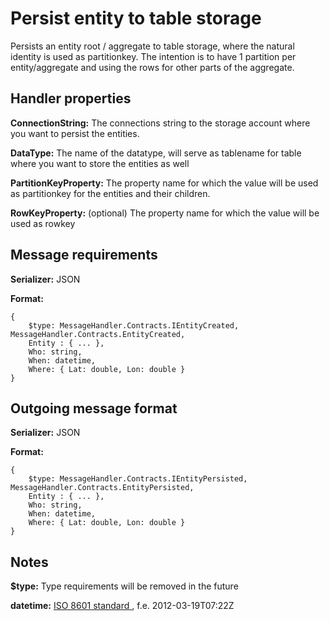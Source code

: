 # Persist entity to table storage

Persists an entity root / aggregate to table storage, where the natural identity is used as partitionkey. The intention is to have 1 partition per entity/aggregate and using the rows for other parts of the aggregate.

## Handler properties

**ConnectionString:** The connections string to the storage account where you want to persist the entities.

**DataType:** The name of the datatype, will serve as tablename for table where you want to store the entities as well

**PartitionKeyProperty:** The property name for which the value will be used as partitionkey for the entities and their children.

**RowKeyProperty:** (optional) The property name for which the value will be used as rowkey

## Message requirements

**Serializer:** JSON

**Format:** 

	{
		$type: MessageHandler.Contracts.IEntityCreated, MessageHandler.Contracts.EntityCreated,
		Entity : { ... },
		Who: string,
		When: datetime,
		Where: { Lat: double, Lon: double }
	}

## Outgoing message format

**Serializer:** JSON

**Format:** 

	{
		$type: MessageHandler.Contracts.IEntityPersisted, MessageHandler.Contracts.EntityPersisted,
		Entity : { ... },
		Who: string,
		When: datetime,
		Where: { Lat: double, Lon: double }
	}

## Notes

**$type:** Type requirements will be removed in the future

**datetime:** [ISO 8601 standard ](httcd\p://en.wikipedia.org/wiki/ISO_8601), f.e. 2012-03-19T07:22Z 